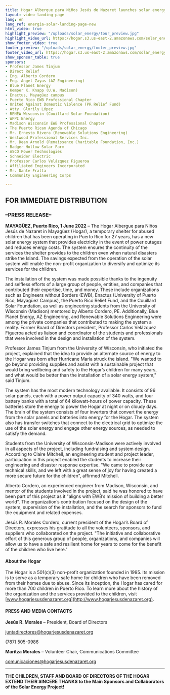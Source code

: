 ```yaml
---
title: Hogar Albergue para Niños Jesús de Nazaret launches solar energy system
layout: video-landing-page
lang: en
lang_ref: energia-solar-landing-page-new
html_video: true
highlight_preview: "/uploads/solar_energy/tour_preview.jpg"
highlight_video_url: https://hogar.s3.us-east-2.amazonaws.com/solar_energy_tour_final.mov
show_footer_video: true
footer_preview: "/uploads/solar_energy/footer_preview.jpg"
footer_video_url: https://hogar.s3.us-east-2.amazonaws.com/solar_energy_thank_you.mov
show_sponsor_table: true
sponsors:
- Professor James Tinjum
- Direct Relief
- Eng. Alberto Cordero
- Eng. Angel Zayas (AZ Engineering)
- Blue Planet Energy
- Kemper K. Knapp (U.W. Madison)
- Enactus, Mayagüez campus
- Puerto Rico EWB Professional Chapter
- United Against Domestic Violence (PR Relief Fund)
- Atty. Glorily López
- RENEW Wisconsin (Couillard Solar Foundation)
- WPPI Energy
- Madison Wisconsin EWB Professional Chapter
- The Puerto Rican Agenda of Chicago
- Mr. Ernesto Rivera (Renewable Solutions Engineering)
- Westwood Professional Services Inc.
- Mr. Dean Arnold (Renaissance Charitable Foundation, Inc.)
- Badger Hollow Solar Farm
- ASCO Power Technologies
- Schneider Electric
- Professor Carlos Velázquez Figueroa
- Affiliated Engineers Incorporated
- Mr. Dante Fratta
- Community Engineering Corps

---
```

## FOR IMMEDIATE DISTRIBUTION

### –PRESS RELEASE–

**MAYAGÜEZ, Puerto Rico, 1 June 2022** – The Hogar Albergue para Niños Jesús de Nazaret in Mayagüez (Hogar), a temporary shelter for abused children that has been operating in Puerto Rico for 27 years, has a new solar energy system that provides electricity in the event of power outages and reduces energy costs. The system ensures the continuity of the services the shelter provides to the children even when natural disasters strike the Island. The savings expected from the operation of the solar system will enable the non-profit organization to diversify and optimize its services for the children.

The installation of the system was made possible thanks to the ingenuity and selfless efforts of a large group of people, entities, and companies that contributed their expertise, time, and money. These include organizations such as Engineers without Borders (EWB), Enactus (University of Puerto Rico, Mayagüez Campus), the Puerto Rico Relief Fund, and the Couillard Solar Foundation, as well as engineering students from the University of Wisconsin (Madison) mentored by Alberto Cordero, PE. Additionally, Blue Planet Energy, AZ Engineering, and Renewable Solutions Engineering were among the private companies that contributed to making the system a reality. Former Board of Directors president, Professor Carlos Velázquez Figueroa acted as liaison and coordinator of the students and professionals that were involved in the design and installation of the system.

Professor James Tinjum from the University of Wisconsin, who initiated the project, explained that the idea to provide an alternate source of energy to the Hogar was born after Hurricane Maria struck the island. "We wanted to go beyond providing supplies and assist with a sustainable project that would bring wellbeing and safety to the Hogar’s children for many years, and what would be better than the installation of a solar energy system," said Tinjum.

The system has the most modern technology available. It consists of 96 solar panels, each with a power output capacity of 340 watts, and four battery banks with a total of 64 kilowatt-hours of power capacity. These batteries store the energy to power the Hogar at night or on cloudy days. The brain of the system consists of four inverters that convert the energy from the solar panels and batteries into energy for the Hogar. The system also has transfer switches that connect to the electrical grid to optimize the use of the solar energy and engage other energy sources, as needed to satisfy the demand.

Students from the University of Wisconsin-Madison were actively involved in all aspects of the project, including fundraising and system design. According to Claire Mitchell, an engineering student and project leader, participation in this project enabled the students to increase their engineering and disaster response expertise. "We came to provide our technical skills, and we left with a great sense of joy for having created a more secure future for the children", affirmed Mitchell.

Alberto Cordero, an experienced engineer from Madison, Wisconsin, and mentor of the students involved in the project, said he was honored to have been part of this project as it "aligns with EWB’s mission of building a better world". The organization’s contribution focused on the design of the system, supervision of the installation, and the search for sponsors to fund the equipment and related expenses.

Jesús R. Morales Cordero, current president of the Hogar’s Board of Directors, expresses his gratitude to all the volunteers, sponsors, and suppliers who collaborated on the project. "The initiative and collaborative effort of this generous group of people, organizations, and companies will allow us to have a safe and resilient home for years to come for the benefit of the children who live here."

#### About the Hogar

The Hogar is a 501(c)(3) non-profit organization founded in 1995. Its mission is to serve as a temporary safe home for children who have been removed from their homes due to abuse. Since its inception, the Hogar has cared for more than 700 children in Puerto Rico. To learn more about the history of the organization and the services provided to the children, visit [www.hogarjesusdenazaret.org](http://www.hogarjesusdenazaret.org).

#### PRESS AND MEDIA CONTACTS

**Jesús R. Morales** – President, Board of Directors

[juntadirectores@hogarjesusdenazaret.org](mailto:juntadirectores@hogarjesusdenazaret.org)

(787) 505-0986

**Maritza Morales** – Volunteer Chair, Communications Committee

[comunicaciones@hogarjesusdenazaret.org](mailto:comunicaciones@hogarjesusdenazaret.org)

<hr />

**THE CHILDREN, STAFF AND BOARD OF DIRECTORS OF THE HOGAR EXTEND THEIR SINCERE THANKS to the Main Sponsors and Collaborators of the Solar Energy Project!**